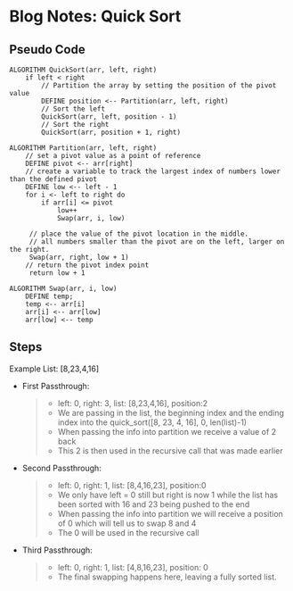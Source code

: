 # Blog Notes: Quick Sort

## Pseudo Code
```
ALGORITHM QuickSort(arr, left, right)
    if left < right
        // Partition the array by setting the position of the pivot value
        DEFINE position <-- Partition(arr, left, right)
        // Sort the left
        QuickSort(arr, left, position - 1)
        // Sort the right
        QuickSort(arr, position + 1, right)

ALGORITHM Partition(arr, left, right)
    // set a pivot value as a point of reference
    DEFINE pivot <-- arr[right]
    // create a variable to track the largest index of numbers lower than the defined pivot
    DEFINE low <-- left - 1
    for i <- left to right do
        if arr[i] <= pivot
            low++
            Swap(arr, i, low)

     // place the value of the pivot location in the middle.
     // all numbers smaller than the pivot are on the left, larger on the right.
     Swap(arr, right, low + 1)
    // return the pivot index point
     return low + 1

ALGORITHM Swap(arr, i, low)
    DEFINE temp;
    temp <-- arr[i]
    arr[i] <-- arr[low]
    arr[low] <-- temp
```

## Steps

Example List: [8,23,4,16]

- First Passthrough:
  > - left: 0, right: 3, list: [8,23,4,16], position:2
  > - We are passing in the list, the beginning index and the ending index into the quick_sort([8, 23, 4, 16], 0, len(list)-1)
  > - When passing the info into partition we receive a value of 2 back
  > - This 2 is then used in the recursive call that was made earlier
- Second Passthrough:
  > - left: 0, right: 1, list: [8,4,16,23], position:0
  > - We only have left = 0 still but right is now 1 while the list has been sorted with 16 and 23 being pushed to the end
  > - When passing the info into partition we will receive a position of 0 which will tell us to swap 8 and 4
  > - The 0 will be used in the recursive call
- Third Passthrough:
  > - left: 0, right: 1, list: [4,8,16,23], position: 0
  > - The final swapping happens here, leaving a fully sorted list.
